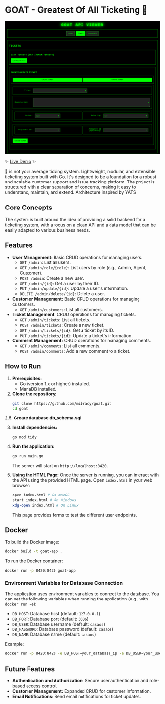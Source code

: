 # GOAT - Greatest Of All Ticketing 🐐

![img.png](img.png)

✨ [Live Demo](http://goat.mibracy.duckdns.org) ✨

🐐 is not your average ticking system. Lightweight, modular, and extensible ticketing system built with Go. 
It's designed to be a foundation for a robust and scalable customer support and issue tracking platform. 
The project is structured with a clear separation of concerns, making it easy to understand, maintain, and extend. Architecture inspired by YATS

## Core Concepts

The system is built around the idea of providing a solid backend for a ticketing system, with a focus on a clean API and a data model that can be easily adapted to various business needs.
## Features

*   **User Management:** Basic CRUD operations for managing users.
    *   `GET /admin`: List all users.
    *   `GET /admin/role/{role}`: List users by role (e.g., Admin, Agent, Customer).
    *   `POST /admin`: Create a new user.
    *   `GET /admin/{id}`: Get a user by their ID.
    *   `PUT /admin/update/{id}`: Update a user's information.
    *   `DELETE /admin/delete/{id}`: Delete a user.
*   **Customer Management:** Basic CRUD operations for managing customers.
    *   `GET /admin/customers`: List all customers.
*   **Ticket Management:** CRUD operations for managing tickets.
    *   `GET /admin/tickets`: List all tickets.
    *   `POST /admin/tickets`: Create a new ticket.
    *   `GET /admin/tickets/{id}`: Get a ticket by its ID.
    *   `PUT /admin/tickets/{id}`: Update a ticket's information.
*   **Comment Management:** CRUD operations for managing comments.
    *   `GET /admin/comments`: List all comments.
    *   `POST /admin/comments`: Add a new comment to a ticket.

## How to Run

1.  **Prerequisites:**
    *   Go (version 1.x or higher) installed.
    *   MariaDB installed.
2.  **Clone the repository:**
    ```bash
    git clone https://github.com/mibracy/goat.git
    cd goat
    ```
2.5. **Create database db_schema.sql**

3.  **Install dependencies:**
    ```bash
    go mod tidy
    ```
4.  **Run the application:**
    ```bash
    go run main.go
    ```
    The server will start on `http://localhost:8420`.

5.  **Using the HTML Page:**
    Once the server is running, you can interact with the API using the provided HTML page.
    Open `index.html` in your web browser:
    ```bash
    open index.html # On macOS
    start index.html # On Windows
    xdg-open index.html # On Linux
    ```
    This page provides forms to test the different user endpoints.

## Docker

To build the Docker image:
```bash
docker build -t goat-app .
```

To run the Docker container:
```bash
docker run -p 8420:8420 goat-app
```

### Environment Variables for Database Connection

The application uses environment variables to connect to the database. You can set the following variables when running the application (e.g., with `docker run -e`):

*   `DB_HOST`: Database host (default: `127.0.0.1`)
*   `DB_PORT`: Database port (default: `3306`)
*   `DB_USER`: Database username (default: `casaos`)
*   `DB_PASSWORD`: Database password (default: `casaos`)
*   `DB_NAME`: Database name (default: `casaos`)

Example:
```bash
docker run -p 8420:8420 -e DB_HOST=your_database_ip -e DB_USER=your_user -e DB_PASSWORD=your_password -e DB_NAME=your_db_name goat-app
```

## Future Features

*   **Authentication and Authorization:** Secure user authentication and role-based access control.
*   **Customer Management:** Expanded CRUD for customer information.
*   **Email Notifications:** Send email notifications for ticket updates.
